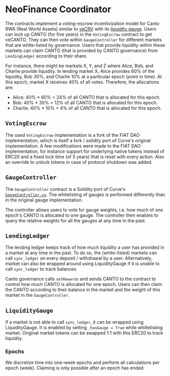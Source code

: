 # NeoFinance Coordinator

The contracts implement a voting-escrow incentivization model for Canto RWA (Real World Assets) similar to [veCRV](https://curve.readthedocs.io/dao-vecrv.html) with its [liquidity gauge](https://curve.readthedocs.io/dao-gauges.html). Users can lock up CANTO (for five years) in the `VotingEscrow` contract to get veCANTO. They can then vote within `GaugeController` for different markets that are white-listed by governance. Users that provide liquidity within these markets can claim CANTO (that is provided by CANTO governance) from `LendingLedger` according to their share.

For instance, there might be markets X, Y, and Z where Alice, Bob, and Charlie provide liquidity. In lending market X, Alice provides 60% of the liquidity, Bob 30%, and Charlie 10% at a particular epoch (point in time). At this epoch, market X receives 40% of all votes. Therefore, the allocations are:
- Alice: 40% * 60% = 24% of all CANTO that is allocated for this epoch.
- Bob: 40% * 30% = 12% of all CANTO that is allocated for this epoch.
- Charlie: 40% * 10% = 4% of all CANTO that is allocated for this epoch.


## `VotingEscrow`
The used `VotingEscrow` implementation is a fork of the FIAT DAO implementation, which is itself a fork / solidity port of Curve's original implementation. A few modifications were made to the FIAT DAO implementation, for instance support for underlying native tokens instead of ERC20 and a fixed lock time (of 5 years) that is reset with every action. Also an override to unlock tokens in case of protocol shutdown was added.

## `GaugeController`
The `GaugeController` contract is a Solidity port of Curve's [`GaugeController.vy`](https://github.com/curvefi/curve-dao-contracts/blob/master/contracts/GaugeController.vy). The whitelisting of gauges is performed differently than in the original gauge implementation.

The controller allows users to vote for gauge weights, i.e. how much of one epoch's CANTO is allocated to one gauge. The controller then enables to query the relative weights for all the gauges at any time in the past.

## `LendingLedger`
The lending ledger keeps track of how much liquidity a user has provided in a market at any time in the past. To do so, the (white-listed) markets can call `sync_ledger` on every deposit / withdrawal by a user. Alternatively, market can also be wrapped around using LiquidityGauge if it is unable to call `sync_ledger` to track balances.

Canto governance calls `setRewards` and sends CANTO to the contract to control how much CANTO is allocated for one epoch. Users can then claim the CANTO according to their balance in the market and the weight of this market in the `GaugeController`.

## `LiquidityGauge`
If a market is not able to call `sync_ledger`, it can be wrapped using LiquidityGauge. It is enabled by setting `_hasGauge = True` while whiltelisting market. Original market tokens can be swapped 1:1 with this ERC20 to track liquidity.

### Epochs
We discretize time into one-week epochs and perform all calculations per epoch (week). Claiming is only possible after an epoch has ended.